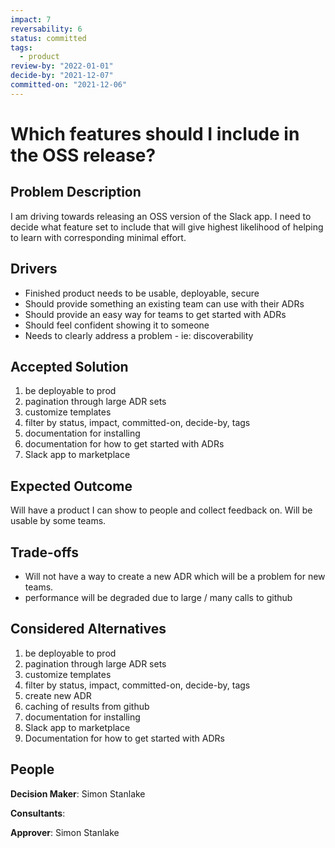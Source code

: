 ```yaml
---
impact: 7
reversability: 6
status: committed
tags: 
  - product
review-by: "2022-01-01"
decide-by: "2021-12-07"
committed-on: "2021-12-06"
---
```

# Which features should I include in the OSS release?

## Problem Description
I am driving towards releasing an OSS version of the Slack app. I need to decide what feature set to include that will give highest likelihood of helping to learn with corresponding minimal effort.

## Drivers
- Finished product needs to be usable, deployable, secure
- Should provide something an existing team can use with their ADRs
- Should provide an easy way for teams to get started with ADRs
- Should feel confident showing it to someone
- Needs to clearly address a problem - ie: discoverability

## Accepted Solution
1. be deployable to prod
1. pagination through large ADR sets
1. customize templates
1. filter by status, impact, committed-on, decide-by, tags
1. documentation for installing
1. documentation for how to get started with ADRs
1. Slack app to marketplace

## Expected Outcome
Will have a product I can show to people and collect feedback on. Will be usable by some teams.

## Trade-offs
- Will not have a way to create a new ADR which will be a problem for new teams.
- performance will be degraded due to large / many calls to github

## Considered Alternatives
1. be deployable to prod
1. pagination through large ADR sets
1. customize templates
1. filter by status, impact, committed-on, decide-by, tags
1. create new ADR
1. caching of results from github
1. documentation for installing
1. Slack app to marketplace
1. Documentation for how to get started with ADRs

## People
**Decision Maker**: Simon Stanlake

**Consultants**:

**Approver**: Simon Stanlake
